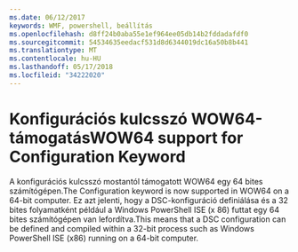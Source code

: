 ```yaml
---
ms.date: 06/12/2017
keywords: WMF, powershell, beállítás
ms.openlocfilehash: d8ff24b0aba55e1ef964ee05db14b2fddadafdf0
ms.sourcegitcommit: 54534635eedacf531d8d6344019dc16a50b8b441
ms.translationtype: MT
ms.contentlocale: hu-HU
ms.lasthandoff: 05/17/2018
ms.locfileid: "34222020"
---
```

# <a name="wow64-support-for-configuration-keyword"></a><span data-ttu-id="e8fad-102">Konfigurációs kulcsszó WOW64-támogatás</span><span class="sxs-lookup"><span data-stu-id="e8fad-102">WOW64 support for Configuration Keyword</span></span>

<span data-ttu-id="e8fad-103">A konfigurációs kulcsszó mostantól támogatott WOW64 egy 64 bites számítógépen.</span><span class="sxs-lookup"><span data-stu-id="e8fad-103">The Configuration keyword is now supported in WOW64 on a 64-bit computer.</span></span> <span data-ttu-id="e8fad-104">Ez azt jelenti, hogy a DSC-konfiguráció definiálása és a 32 bites folyamatként például a Windows PowerShell ISE (x 86) futtat egy 64 bites számítógépen van lefordítva.</span><span class="sxs-lookup"><span data-stu-id="e8fad-104">This means that a DSC configuration can be defined and compiled within a 32-bit process such as Windows PowerShell ISE (x86) running on a 64-bit computer.</span></span>
